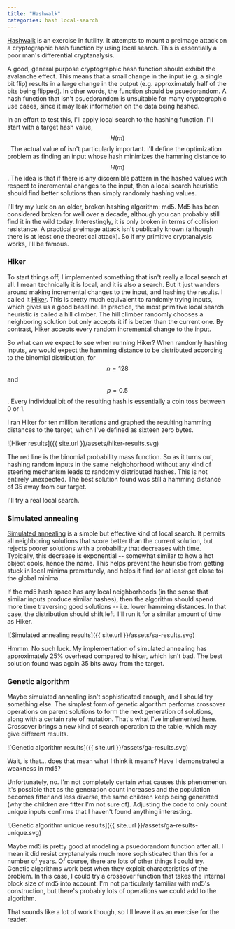 ```yaml
---
title: "Hashwalk"
categories: hash local-search
---
```


[Hashwalk](https://github.com/avanpo/hashwalk) is an exercise in futility. It attempts to mount a preimage attack on a cryptographic hash function by using local search. This is essentially a poor man's differential cryptanalysis.

A good, general purpose cryptographic hash function should exhibit the avalanche effect. This means that a small change in the input (e.g. a single bit flip) results in a large change in the output (e.g. approximately half of the bits being flipped). In other words, the function should be psuedorandom. A hash function that isn't psuedorandom is unsuitable for many cryptographic use cases, since it may leak information on the data being hashed.

In an effort to test this, I'll apply local search to the hashing function. I'll start with a target hash value, $$H(m)$$. The actual value of isn't particularly important. I'll define the optimization problem as finding an input whose hash minimizes the hamming distance to $$H(m)$$. The idea is that if there is any discernible pattern in the hashed values with respect to incremental changes to the input, then a local search heuristic should find better solutions than simply randomly hashing values.

I'll try my luck on an older, broken hashing algorithm: md5. Md5 has been considered broken for well over a decade, although you can probably still find it in the wild today. Interestingly, it is only broken in terms of collision resistance. A practical preimage attack isn't publically known (although there is at least one theoretical attack). So if my primitive cryptanalysis works, I'll be famous.

### Hiker

To start things off, I implemented something that isn't really a local search at all. I mean technically it is local, and it is also a search. But it just wanders around making incremental changes to the input, and hashing the results. I called it [Hiker](https://github.com/avanpo/hashwalk/blob/master/hashwalk/local_search.py#L50). This is pretty much equivalent to randomly trying inputs, which gives us a good baseline. In practice, the most primitive local search heuristic is called a hill climber. The hill climber randomly chooses a neighboring solution but only accepts it if is better than the current one. By contrast, Hiker accepts every random incremental change to the input.

So what can we expect to see when running Hiker? When randomly hashing inputs, we would expect the hamming distance to be distributed according to the binomial distribution, for $$n = 128$$ and $$p = 0.5$$. Every individual bit of the resulting hash is essentially a coin toss between 0 or 1.

I ran Hiker for ten million iterations and graphed the resulting hamming distances to the target, which I've defined as sixteen zero bytes.

![Hiker results]({{ site.url }}/assets/hiker-results.svg)

The red line is the binomial probability mass function. So as it turns out, hashing random inputs in the same neighbhorhood without any kind of steering mechanism leads to randomly distributed hashes. This is not entirely unexpected. The best solution found was still a hamming distance of 35 away from our target.

I'll try a real local search.

### Simulated annealing

[Simulated annealing](https://github.com/avanpo/hashwalk/blob/master/hashwalk/local_search.py#L68) is a simple but effective kind of local search. It permits all neighboring solutions that score better than the current solution, but rejects poorer solutions with a probability that decreases with time. Typically, this decrease is exponential -- somewhat similar to how a hot object cools, hence the name. This helps prevent the heuristic from getting stuck in local minima prematurely, and helps it find (or at least get close to) the global minima.

If the md5 hash space has any local neighborhoods (in the sense that similar inputs produce similar hashes), then the algorithm should spend more time traversing good solutions -- i.e. lower hamming distances. In that case, the distribution should shift left. I'll run it for a similar amount of time as Hiker.

![Simulated annealing results]({{ site.url }}/assets/sa-results.svg)

Hmmm. No such luck. My implementation of simulated annealing has approximately 25% overhead compared to hiker, which isn't bad. The best solution found was again 35 bits away from the target.

### Genetic algorithm

Maybe simulated annealing isn't sophisticated enough, and I should try something else. The simplest form of genetic algorithm performs crossover operations on parent solutions to form the next generation of solutions, along with a certain rate of mutation. That's what I've implemented [here](https://github.com/avanpo/hashwalk/blob/master/hashwalk/local_search.py#L115). Crossover brings a new kind of search operation to the table, which may give different results.

![Genetic algorithm results]({{ site.url }}/assets/ga-results.svg)

Wait, is that... does that mean what I think it means? Have I demonstrated a weakness in md5?

Unfortunately, no. I'm not completely certain what causes this phenomenon. It's possible that as the generation count increases and the population becomes fitter and less diverse, the same children keep being generated (why the children are fitter I'm not sure of). Adjusting the code to only count unique inputs confirms that I haven't found anything interesting.

![Genetic algorithm unique results]({{ site.url }}/assets/ga-results-unique.svg)

Maybe md5 is pretty good at modeling a psuedorandom function after all. I mean it did resist cryptanalysis much more sophisticated than this for a number of years. Of course, there are lots of other things I could try. Genetic algorithms work best when they exploit characteristics of the problem. In this case, I could try a crossover function that takes the internal block size of md5 into account. I'm not particularly familiar with md5's construction, but there's probably lots of operations we could add to the algorithm.

That sounds like a lot of work though, so I'll leave it as an exercise for the reader.
